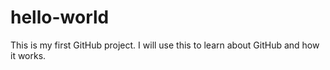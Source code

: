 # hello-world
This is my first GitHub project. I will use this to learn about GitHub and how it works. 
